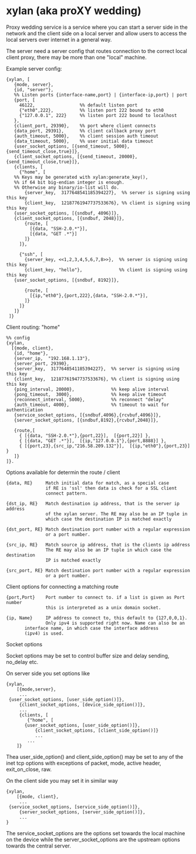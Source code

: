 xylan (aka proXY wedding)
=========================

Proxy wedding service is a service where you can
start a server side in the network and the client
side on a local server and allow users to access
the local servers over internet in a general way.

The server need a server config that routes connection
to the correct local client proxy, there may be more than
one "local" machine.

Example server config:

    {xylan, [
       {mode, server},
       {id, "server"},
       %% Listen ports {interface-name,port} | {interface-ip,port} | port
       {port, [
         46122,                 %% default listen port 
         {"eth0",222},          %% listen port 222 bound to eth0
         {"127.0.0.1", 222}     %% listen port 222 bound to localhost
       },
       {client_port, 29390},    %% port where client connects
       {data_port, 29391},      %% client callback proxy port
       {auth_timeout, 5000},    %% client session auth timeout
       {data_timeout, 5000},    %% user initial data timeout
       {user_socket_options, [{send_timeout, 5000},{send_timeout_close,true}]},
       {client_socket_options, [{send_timeout, 20000},{send_timeout_close,true}]},
       {clients, [
         {"home", [
	   %% Keys may be generated with xylan:generate_key(), 
	   %% if 64 bit big-endian integer is enough. 
	   %% Otherwise any binary/io-list will do.
           {server_key,  3177648541185394227},  %% server is signing using this key
           {client_key,  12187761947737533676}, %% client is signing using this key
	   {user_socket_options, [{sndbuf, 4096}]},
	   {client_socket_options, [{sndbuf, 2048}]},
           {route, [
    	     [{data, "SSH-2.0.*"}],
             [{data, "GET .*"}]
           ]}
         ]},

         {"ssh", [
           {server_key, <<1,2,3,4,5,6,7,8>>},  %% server is signing using this key
           {client_key, "hello"},              %% client is signing using this key
	   {user_socket_options, [{sndbuf, 8192}]},

           {route, [
    	     [{ip,"eth0"},{port,222},{data, "SSH-2.0.*"}],
           ]}
         ]}
       ]}
     ]}

Client routing:  "home"

    %% config
    {xylan,
      [{mode, client},
       {id, "home"},
       {server_ip,  "192.168.1.13"},
       {server_port, 29390},
       {server_key,  3177648541185394227},  %% server is signing using this key
       {client_key,  12187761947737533676}, %% client is signing using this key
       {ping_interval, 20000},              %% keep alive interval
       {pong_timeout,  3000},               %% keep alive timeout
       {reconnect_interval, 5000},          %% reconnect "delay"
       {auth_timeout, 4000},                %% timeout to wait for authentication
       {service_socket_options, [{sndbuf,4096},{rcvbuf,4096}]},
       {server_socket_options, [{sndbuf,8192},{rcvbuf,2048}]},

       {route,[
         { [{data, "SSH-2.0.*"},{port,22}],  [{port,22}] },
         { [{data, "GET .*"}],  [{ip,"127.0.0.1"},{port,8888}] },
         { [{port,23},{src_ip,"216.58.209.132"}],  [{ip,"eth0"},{port,23}] }
       ]}
    ]}.

Options available for determin the route / client

    {data, RE}     Match initial data for match, as a special case
                   if RE is 'ssl' then data is check for a SSL client 
                   connect pattern.

    {dst_ip, RE}   Match destination ip address, that is the server ip address
                   of the xylan server. The RE may also be an IP tuple in 
                   which case the destination IP is matched exactly

    {dst_port, RE} Match destination port number with a regular expression
                   or a port number.

    {src_ip, RE}   Match source ip address, that is the clients ip address
                   The RE may also be an IP tuple in which case the destination
                   IP is matched exactly

    {src_port, RE} Match destination port number with a regular expression
                   or a port number.

Client options for connecting a matching route

    {port,Port}    Port number to connect to. if a list is given as Port number
                   this is interpreted as a unix domain socket.

    {ip, Name}     IP address to connect to, this default to {127,0,0,1}.
                   Only ipv4 is supported right now. Name can also be an 
		   interface name, in which case the interface address
		   (ipv4) is used.

Socket options

Socket options may be set to control buffer size and delay sending,
no_delay etc.

On server side you set options like

    {xylan,
        [{mode,server},
         ...
	 {user_socket_options, [user_side_option()]},
         {client_socket_options, [device_side_option()]},
         ...
         {clients, [
            {"home", [
	       {user_socket_options, [user_side_option()]},
               {client_socket_options, [client_side_option()]}
               ...
            ...
        ]}

Thea user_side_option() and client_side_option() may be set to
any of the inet tcp options with exceptions of packet, mode, active
header, exit_on_close, raw. 

On the client side you may set it in similar way

    {xylan,
        [{mode, client},
         ...
	 {service_socket_options, [service_side_option()]},
         {server_socket_options, [server_side_option()]},
         ...
    }

The service_socket_options are the options set towards the local
machine on the device while the server_socket_options are the
upstream options towards the central server.

